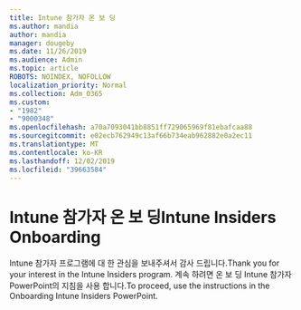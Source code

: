 ```yaml
---
title: Intune 참가자 온 보 딩
ms.author: mandia
author: mandia
manager: dougeby
ms.date: 11/26/2019
ms.audience: Admin
ms.topic: article
ROBOTS: NOINDEX, NOFOLLOW
localization_priority: Normal
ms.collection: Adm_O365
ms.custom:
- "1982"
- "9000348"
ms.openlocfilehash: a70a7093041bb8851ff729065969f81ebafcaa88
ms.sourcegitcommit: e02ecb762949c13af66b734eab962882e0a2ec11
ms.translationtype: MT
ms.contentlocale: ko-KR
ms.lasthandoff: 12/02/2019
ms.locfileid: "39663584"
---
```

# <a name="intune-insiders-onboarding"></a><span data-ttu-id="300b3-102">Intune 참가자 온 보 딩</span><span class="sxs-lookup"><span data-stu-id="300b3-102">Intune Insiders Onboarding</span></span>

<span data-ttu-id="300b3-103">Intune 참가자 프로그램에 대 한 관심을 보내주셔서 감사 드립니다.</span><span class="sxs-lookup"><span data-stu-id="300b3-103">Thank you for your interest in the Intune Insiders program.</span></span> <span data-ttu-id="300b3-104">계속 하려면 온 보 딩 Intune 참가자 PowerPoint의 지침을 사용 합니다.</span><span class="sxs-lookup"><span data-stu-id="300b3-104">To proceed, use the instructions in the Onboarding Intune Insiders PowerPoint.</span></span>

